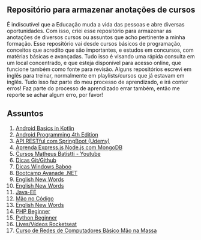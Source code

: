 ## Repositório para armazenar anotações de cursos

É indiscutível que a Educação muda a vida das pessoas e abre diversas oportunidades. Com isso, criei esse repositório para armazenar as anotações de diversos cursos ou assuntos que acho pertinente a minha formação. Esse repositório vai desde cursos básicos de programação, conceitos que acredito que são importantes, e estudos em concursos, com matérias básicas e avançadas. Tudo isso é visando uma rápida consulta em um local concentrado, e que esteja disponível para acesso online, que funcione também como fonte para revisão. Alguns repositórios escrevi em inglês para treinar, normalmente em playlists/cursos que já estavam em inglês. Tudo isso faz parte do meu processo de aprendizado, e irá conter erros! Faz parte do processo de aprendizado errar também, então me reporte se achar algum erro, por favor!

## Assuntos
1. <a href="./android-basics-in-kotlin/">Android Basics in Kotlin</a><br>
2. <a href="./android-programming-4th-edition/">Android Programming 4th Edition</a><br>
3. <a href="./api-restful-com-springboot/">API RESTful com SpringBoot (Udemy)</a><br>
4. <a href="./aprenda-expressjs-nodejs-com-mongodb/">Aprenda Express.js Node.js com MongoDB</a><br>
5. <a href="./cursos-matheus-batistti/">Cursos Matheus Batistti - Youtube</a><br>
6. <a href="./dicas-git/">Dicas Git/Github</a><br>
7. <a href="./dicas-windows">Dicas Windows Baboo</a><br>
8. <a href="./dio-bootcamp-avanade-dotnet/">Bootcamp Avanade .NET</a><br>
9. <a href="./english-new-words/">English New Words</a><br>
10. <a href="./expressoes-regulares/">English New Words</a><br>
11. <a href="./java-ee/">Java-EE</a><br>
12. <a href="./mao-no-codigo">Mão no Código</a><br>
13. <a href="./expressoes-regulares/">English New Words</a><br>
14. <a href="./php-programming-language-tutorial-beginner/">PHP Beginner</a><br>
15. <a href="./python-tutorial-for-beginners/">Python Beginner</a><br>
16. <a href="./rocketseat/">Lives/Vídeos Rocketseat</a><br>
17. <a href="./redes-basico-mao-na-massa/">Curso de Redes de Computadores Básico Mão na Massa</a><br>

